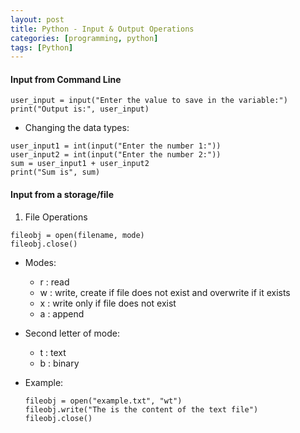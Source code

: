 ```yaml
---
layout: post
title: Python - Input & Output Operations
categories: [programming, python]
tags: [Python]
---
```



#### Input from Command Line

```
user_input = input("Enter the value to save in the variable:")
print("Output is:", user_input)
```

- Changing the data types:
```
user_input1 = int(input("Enter the number 1:"))
user_input2 = int(input("Enter the number 2:"))
sum = user_input1 + user_input2
print("Sum is", sum)
```

#### Input from a storage/file

1. File Operations
```
fileobj = open(filename, mode)
fileobj.close()
```
- Modes:
  + r : read
  + w : write, create if file does not exist and overwrite if it exists
  + x : write only if file does not exist
  + a : append
- Second letter of mode:
  + t : text
  + b : binary

- Example:

    ```
    fileobj = open("example.txt", "wt")
    fileobj.write("The is the content of the text file")
    fileobj.close()
    ```

